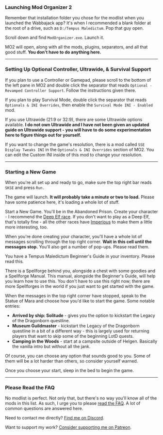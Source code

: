 ### Launching Mod Organizer 2

Remember that installation folder you chose for the modlist when you launched the Wabbajack app? It's when I recommended a blank folder at the root of a drive, such as `D:/Tempus Maledictum`. Pop that guy open.

Scroll down and find `ModOrganizer.exe`. Launch it.

MO2 will open, along with all the mods, plugins, separators, and all that good stuff. **You don't have to do anything here.**

---

### Setting Up Optional Controller, Ultrawide, & Survival Support

If you plan to use a Controller or Gamepad, please scroll to the bottom of the left pane in MO2 and double click the separator that reads `Optional - Revamped Controller Support`. Follow the instructions given there.

If you plan to play Survival Mode, double click the separator that reads `Optionals & INI Overrides`, then enable the `Survival Mode INI - Enabled` mod.

If you use Ultrawide (21:9 or 32:9), there are some Ultrawide options available. **I do not own Ultrawide and I have not been given an updated guide on Ultrawide support - you will have to do some experimentation here to figure things out for yourself.**

If you want to change the game's resolution, there is a mod called `SSE Display Tweaks INI` in the `Optionals & INI Overrides` section of MO2. You can edit the Custom INI inside of this mod to change your resolution.

---

### Starting a New Game

When you're all set up and ready to go, make sure the top right bar reads `SKSE` and press `Run.`

The game will launch. **It will probably take a minute or two to load.** Please have some patience here, it's loading a whole lot of stuff.

Start a New Game. You'll be in the Abandoned Prison. Create your character - I recommend the [Deep Elf race](https://www.nexusmods.com/skyrimspecialedition/mods/22499). If you don't want to play as a Deep Elf, that's totally fine - all the other races have [Imperious](https://www.nexusmods.com/skyrimspecialedition/mods/1315/) to make them a little more interesting, too. 

When you're done creating your character, you'll have a whole lot of messages scrolling through the top right corner.  **Wait in this cell until the messages stop.**  You'll also get a number of pop-ups. Please read them.

You have a Tempus Maledictum Beginner's Guide in your inventory. Please read this.

There is a Spellforge behind you, alongside a chest with some goodies and a Spellforge Manual. This manual, alongside the Beginner's Guide, will help you learn how to use this. You don't have to use this right now; there are more Spellforges in the world if you just want to get started with the game.

When the messages in the top right corner have stopped, speak to the Statue of Mara and choose how you'd like to start the game. Some notable entries:

 - **Arrived by ship: Solitude** - gives you the option to kickstart the Legacy of the Dragonborn questline.
 - **Museum Guildmaster** - kickstart the Legacy of the Dragonborn questline in a bit of a different way - this is largely used for returning players that want to skip some of the beginning LotD quests.
 - **Camping in the Woods** - start at a campsite outside of Helgen. Basically the vanilla intro but without all the jank.

Of course, you can choose any option that sounds good to you. Some of them will be a lot harder than others, so consider yourself warned.

Once you choose your start, sleep in the bed to begin the game.

---

### Please Read the FAQ

No modlist is perfect. Not only that, but there's no way you'll know all of the mods in this list. As such, I urge you to please [read the FAQ](https://github.com/LivelyDismay/tempus-maledictum/blob/main/faq.md). A lot of common questions are answered here.

Need to contact me directly? [Find me on Discord](https://discord.gg/yABEjwB).

Want to support my work? [Consider supporting me on Patreon](https://www.patreon.com/nicholasjae).
